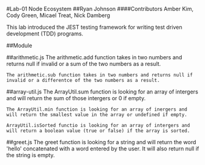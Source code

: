 #Lab-01 Node Ecosystem
##Ryan Johnson
####Contributors Amber Kim, Cody Green, Micael Treat, Nick Damberg

This lab introduced the JEST testing framework for writing test driven development (TDD) programs.

##Module

##arithmetic.js
    The arithmetic.add function takes in two numbers and returns null if invalid or a sum of the two numbers as a result.

    The arithmetic.sub function takes in two numbers and returns null if invalid or a differentce of the two numbers as a result.

##array-util.js
    The ArrayUtil.sum function is looking for an array of intergers and will return the sum of those intergers or 0 if empty.

    The ArrayUtil.min function is looking for an array of inergers and will return the smallest value in the array or undefined if empty.

    ArrayUtil.isSorted functio is looking for an array of intergers and will return a boolean value (true or false) if the array is sorted.

##greet.js
    The greet function is looking for a string and will return the word 'hello' concatenated with a word entered by the user. It will also return null if the string is empty.



